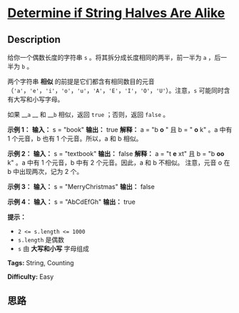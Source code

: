 # [Determine if String Halves Are Alike][title]

## Description

给你一个偶数长度的字符串 `s` 。将其拆分成长度相同的两半，前一半为 `a` ，后一半为 `b` 。

两个字符串 **相似**
的前提是它们都含有相同数目的元音（`'a'`，`'e'`，`'i'`，`'o'`，`'u'`，`'A'`，`'E'`，`'I'`，`'O'`，`'U'`）。注意，`s`
可能同时含有大写和小写字母。

如果 __`a` __ 和 __`b` 相似，返回 `true` ；否则，返回 `false` 。

**示例 1：**
            **输入：** s = "book"    **输出：** true    **解释：** a = "b **o** " 且 b = " **o** k" 。a 中有 1 个元音，b 也有 1 个元音。所以，a 和 b 相似。    

**示例 2：**
            **输入：** s = "textbook"    **输出：** false    **解释：** a = "t **e** xt" 且 b = "b **oo** k" 。a 中有 1 个元音，b 中有 2 个元音。因此，a 和 b 不相似。    注意，元音 o 在 b 中出现两次，记为 2 个。    

**示例 3：**
            **输入：** s = "MerryChristmas"    **输出：** false    

**示例 4：**
            **输入：** s = "AbCdEfGh"    **输出：** true    

**提示：**

  * `2 <= s.length <= 1000`
  * `s.length` 是偶数
  * `s` 由 **大写和小写** 字母组成


**Tags:** String, Counting

**Difficulty:** Easy

## 思路

[title]: https://leetcode-cn.com/problems/determine-if-string-halves-are-alike
